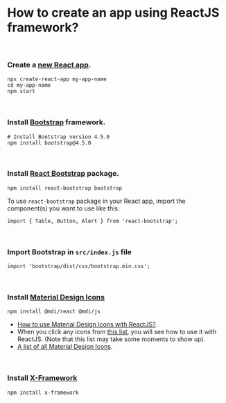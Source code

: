# How to create an app using ReactJS framework?

<br>

### Create a [new React app](https://reactjs.org/docs/create-a-new-react-app.html).

```shell
npx create-react-app my-app-name
cd my-app-name
npm start
```

<br>

### Install [Bootstrap](https://getbootstrap.com/) framework.

```shell
# Install Bootstrap version 4.5.0
npm install bootstrap@4.5.0
```

<br>

### Install [React Bootstrap](https://react-bootstrap.github.io/) package.

```shell
npm install react-bootstrap bootstrap
```

To use `react-bootstrap` package in your React app, import the component(s) you want to use like this:

```shell
import { Table, Button, Alert } from 'react-bootstrap';
```



<br>

### Import Bootstrap in `src/index.js` file

```shell
import 'bootstrap/dist/css/bootstrap.min.css';
```

<br>

### Install [Material Design Icons](https://materialdesignicons.com/)

```shell
npm install @mdi/react @mdi/js
```

- [How to use Material Design Icons with ReactJS?](https://dev.materialdesignicons.com/getting-started/react).
- When you click any icons from [this list](https://materialdesignicons.com/), you will see how to use it with ReactJS. (Note that this list may take some moments to show up).
- [A list of all Material Design Icons](https://cdn.materialdesignicons.com/5.3.45/).

<br>

### Install [X-Framework](https://github.com/amrMekkawy/x-framework)

```shell
npm install x-framework
```

